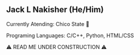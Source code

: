 Jack L Nakisher (He/Him)
-------------------------------
Currently Atending: Chico State 🐯

Programing Languages: C/C++, Python, HTML/CSS

⚠️ READ ME UNDER CONSTRUCTION ⚠️
<!---
jlnakisher/jlnakisher is a ✨ special ✨ repository because its `README.md` (this file) appears on your GitHub profile.
You can click the Preview link to take a look at your changes.
--->
